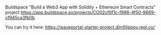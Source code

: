 Buildspace "Build a Web3 App with Solidity + Ethereum Smart Contracts" project https://app.buildspace.so/projects/CO02cf0f1c-f996-4f50-9669-cf945ca3fb0b

You can try it here: https://waveportal-starter-project.dimfilippov.repl.co/
